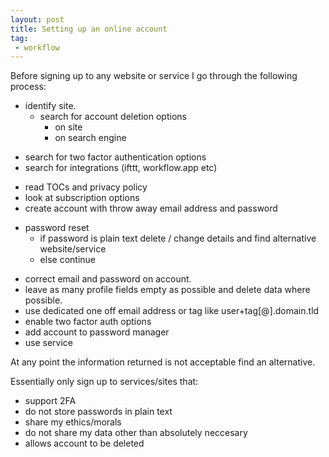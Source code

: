 ```yaml
---
layout: post
title: Setting up an online account
tag: 
 - workflow
---
```

 
Before signing up to any website or service I go through the following process:

+ identify site.
  - search for account deletion options
    - on site
    - on search engine
 - search for two factor authentication options
 - search for integrations (ifttt, workflow.app etc)
+ read TOCs and privacy policy
+ look at subscription options
+ create account with throw away email address and password
 - password reset
   - if password is plain text delete / change details and find alternative website/service
   - else continue

+ correct email and password on account.
+ leave as many profile fields empty as possible and delete data where possible.
+ use dedicated one off email address or tag like user+tag[@].domain.tld
+ enable two factor auth options
+ add account to password manager
+ use service

At any point the information returned is not acceptable find an alternative.

Essentially only sign up to services/sites that:

+ support 2FA
+ do not store passwords in plain text
+ share my ethics/morals
+ do not share my data other than absolutely neccesary
+ allows account to be deleted
